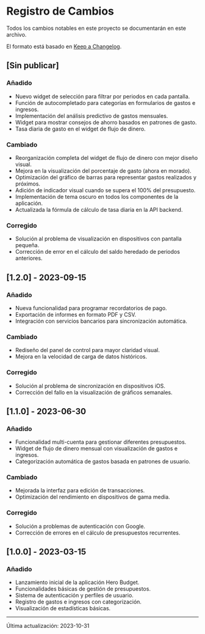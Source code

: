 # Registro de Cambios

Todos los cambios notables en este proyecto se documentarán en este archivo.

El formato está basado en [Keep a Changelog](https://keepachangelog.com/en/1.0.0/).

## [Sin publicar]

### Añadido
- Nuevo widget de selección para filtrar por periodos en cada pantalla.
- Función de autocompletado para categorías en formularios de gastos e ingresos.
- Implementación del análisis predictivo de gastos mensuales.
- Widget para mostrar consejos de ahorro basados en patrones de gasto.
- Tasa diaria de gasto en el widget de flujo de dinero.

### Cambiado
- Reorganización completa del widget de flujo de dinero con mejor diseño visual.
- Mejora en la visualización del porcentaje de gasto (ahora en morado).
- Optimización del gráfico de barras para representar gastos realizados y próximos.
- Adición de indicador visual cuando se supera el 100% del presupuesto.
- Implementación de tema oscuro en todos los componentes de la aplicación.
- Actualizada la fórmula de cálculo de tasa diaria en la API backend.

### Corregido
- Solución al problema de visualización en dispositivos con pantalla pequeña.
- Corrección de error en el cálculo del saldo heredado de periodos anteriores.

## [1.2.0] - 2023-09-15

### Añadido
- Nueva funcionalidad para programar recordatorios de pago.
- Exportación de informes en formato PDF y CSV.
- Integración con servicios bancarios para sincronización automática.

### Cambiado
- Rediseño del panel de control para mayor claridad visual.
- Mejora en la velocidad de carga de datos históricos.

### Corregido
- Solución al problema de sincronización en dispositivos iOS.
- Corrección del fallo en la visualización de gráficos semanales.

## [1.1.0] - 2023-06-30

### Añadido
- Funcionalidad multi-cuenta para gestionar diferentes presupuestos.
- Widget de flujo de dinero mensual con visualización de gastos e ingresos.
- Categorización automática de gastos basada en patrones de usuario.

### Cambiado
- Mejorada la interfaz para edición de transacciones.
- Optimización del rendimiento en dispositivos de gama media.

### Corregido
- Solución a problemas de autenticación con Google.
- Corrección de errores en el cálculo de presupuestos recurrentes.

## [1.0.0] - 2023-03-15

### Añadido
- Lanzamiento inicial de la aplicación Hero Budget.
- Funcionalidades básicas de gestión de presupuestos.
- Sistema de autenticación y perfiles de usuario.
- Registro de gastos e ingresos con categorización.
- Visualización de estadísticas básicas.

---
Última actualización: 2023-10-31 